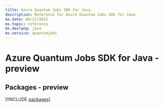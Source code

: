 ```yaml
---
title: Azure Quantum Jobs SDK for Java
description: Reference for Azure Quantum Jobs SDK for Java
ms.date: 06/21/2025
ms.topic: reference
ms.devlang: java
ms.service: quantumjobs
---
```

# Azure Quantum Jobs SDK for Java - preview
## Packages - preview
[!INCLUDE [packages](quantum-jobs-index.md)]